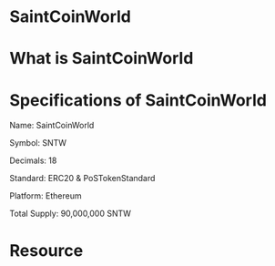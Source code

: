 # SaintCoinWorld

# What is SaintCoinWorld


# Specifications of SaintCoinWorld
Name: SaintCoinWorld

Symbol: SNTW

Decimals: 18

Standard: ERC20 & PoSTokenStandard

Platform: Ethereum

Total Supply: 90,000,000 SNTW

# Resource
